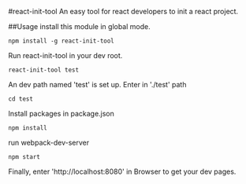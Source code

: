 #react-init-tool
An easy tool for react developers to init a react project.

##Usage
install this module in global mode.

```
npm install -g react-init-tool

```
Run react-init-tool in your dev root.

```
react-init-tool test

```
An dev path named 'test' is set up. Enter in './test' path

```
cd test

```
Install packages in package.json

```
npm install 

```
run webpack-dev-server

```
npm start

```

Finally, enter 'http://localhost:8080' in Browser to get your dev pages.